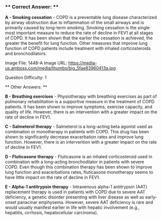 ### ** Correct Answer: **

**A - Smoking cessation** - COPD is a preventable lung disease characterized by airway obstruction due to inflammation of the small airways and is primarily caused by long-term smoking. Smoking cessation is the single most important measure to reduce the rate of decline in FEV1 at all stages of COPD. It has been shown that the earlier the cessation is achieved, the greater the benefit for lung function. Other measures that improve lung function of COPD patients include treatment with inhaled corticosteroids and bronchodilators.

Image File: 1448-A
Image URL: https://media-us.amboss.com/media/thumbs/big_5fae83960413a.jpg

Question Difficulty: 1

** Other Answers: **

**B - Breathing exercises** - Physiotherapy with breathing exercises as part of pulmonary rehabilitation is a supportive measure in the treatment of COPD patients. It has been shown to improve symptoms, exercise capacity, and quality of life. However, there is an intervention with a greater impact on the rate of decline in FEV1.

**C - Salmeterol therapy** - Salmeterol is a long-acting beta agonist used as combination or monotherapy in patients with COPD. This drug has been shown to significantly decrease exacerbation rates and improve lung function. However, there is an intervention with a greater impact on the rate of decline in FEV1.

**D - Fluticasone therapy** - Fluticasone is an inhaled corticosteroid used in combination with a long-acting bronchodilator in patients with severe COPD. Even though this combination therapy has been shown to improve lung function and exacerbations rates, fluticasone monotherapy seems to have little impact on the rate of decline in FEV1.

**E - Alpha-1 antitrypsin therapy** - Intravenous alpha-1 antitrypsin (AAT) replacement therapy is used in patients with COPD due to severe AAT deficiency, a genetic disorder presenting with liver disease as well as early-onset panacinar emphysema. However, severe AAT deficiency is rare and would usually manifest earlier in life with hepatic involvement (e.g., hepatitis, cirrhosis, hepatocellular carcinoma).


